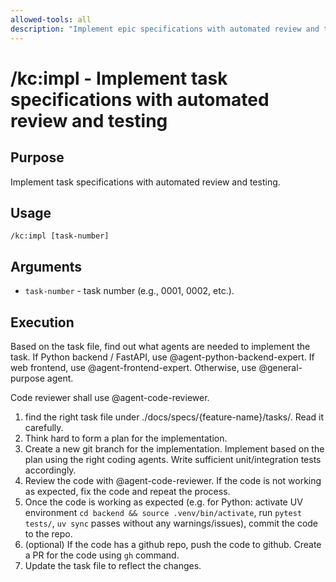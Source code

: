 ```yaml
---
allowed-tools: all
description: "Implement epic specifications with automated review and testing"
---
```


# /kc:impl - Implement task specifications with automated review and testing

## Purpose

Implement task specifications with automated review and testing.

## Usage

```
/kc:impl [task-number]
```

## Arguments

- `task-number` - task number (e.g., 0001, 0002, etc.).

## Execution

Based on the task file, find out what agents are needed to implement the task. If Python backend / FastAPI, use @agent-python-backend-expert. If web frontend, use @agent-frontend-expert. Otherwise, use @general-purpose agent.

Code reviewer shall use @agent-code-reviewer.

1. find the right task file under ./docs/specs/{feature-name}/tasks/. Read it carefully.
2. Think hard to form a plan for the implementation.
3. Create a new git branch for the implementation. Implement based on the plan using the right coding agents. Write sufficient unit/integration tests accordingly.
4. Review the code with @agent-code-reviewer. If the code is not working as expected, fix the code and repeat the process.
5. Once the code is working as expected (e.g. for Python: activate UV environment `cd backend && source .venv/bin/activate`, run `pytest tests/`, `uv sync` passes without any warnings/issues), commit the code to the repo.
6. (optional) If the code has a github repo, push the code to github. Create a PR for the code using `gh` command.
7. Update the task file to reflect the changes.